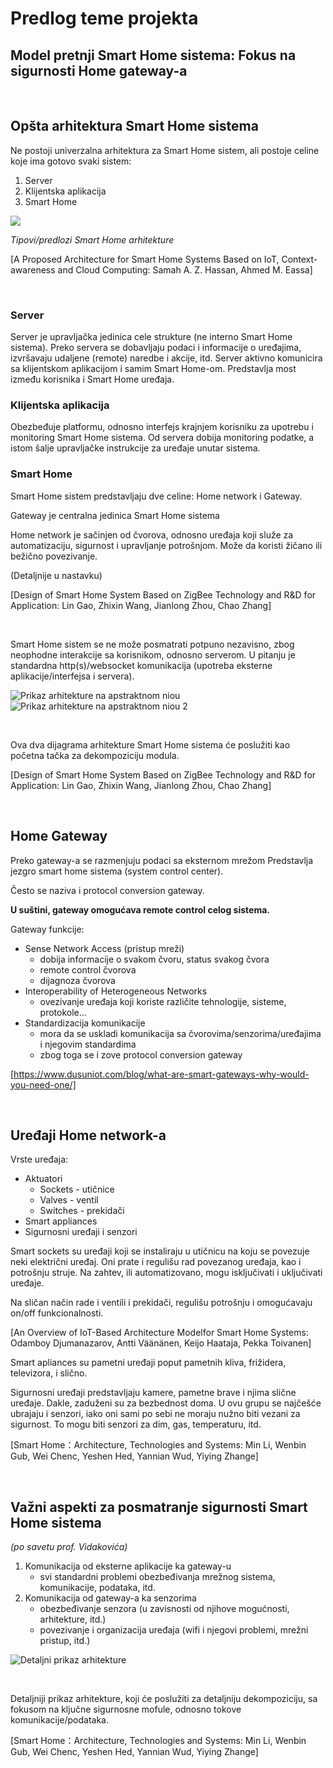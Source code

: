 # Predlog teme projekta
## Model pretnji Smart Home sistema: Fokus na sigurnosti Home gateway-a

<br>

## Opšta arhitektura Smart Home sistema

Ne postoji univerzalna arhitektura za Smart Home sistem, ali postoje celine koje ima gotovo svaki sistem:
1. Server
2. Klijentska aplikacija
3. Smart Home 

![](slike/tipovi-arh.png)

*Tipovi/predlozi Smart Home arhitekture*

[A Proposed Architecture for Smart Home Systems Based on IoT, Context-awareness and Cloud Computing: Samah A. Z. Hassan, Ahmed M. Eassa]

<br>

### Server
Server je upravljačka jedinica cele strukture (ne interno Smart Home sistema). Preko servera se dobavljaju podaci i informacije o uređajima, izvršavaju udaljene (remote) naredbe i akcije, itd. Server aktivno komunicira sa klijentskom aplikacijom i samim Smart Home-om. Predstavlja most između korisnika i Smart Home uređaja.

### Klijentska aplikacija
Obezbeđuje platformu, odnosno interfejs krajnjem korisniku za upotrebu i monitoring Smart Home sistema. Od servera dobija monitoring podatke, a istom šalje upravljačke instrukcije za uređaje unutar sistema.

### Smart Home
Smart Home sistem predstavljaju dve celine: Home network i Gateway.

Gateway je centralna jedinica Smart Home sistema

Home network je sačinjen od čvorova, odnosno uređaja koji služe za automatizaciju, sigurnost i upravljanje potrošnjom. Može da koristi žičano ili bežično povezivanje.

(Detaljnije u nastavku)

[Design of Smart Home System Based on ZigBee Technology and R&D for Application: Lin Gao, Zhixin Wang, Jianlong Zhou, Chao Zhang]

<br>

Smart Home sistem se ne može posmatrati potpuno nezavisno, zbog neophodne interakcije sa korisnikom, odnosno serverom. U pitanju je standardna http(s)/websocket komunikacija (upotreba eksterne aplikacije/interfejsa i servera).

![Prikaz arhitekture na apstraktnom niou](slike/smart-home-opste.png)
![Prikaz arhitekture na apstraktnom niou 2](slike/smart-home-opste-2.png)

<br>

Ova dva dijagrama arhitekture Smart Home sistema će poslužiti kao početna tačka za dekompoziciju modula.

[Design of Smart Home System Based on ZigBee Technology and R&D for Application: Lin Gao, Zhixin Wang, Jianlong Zhou, Chao Zhang]

<br>

## Home Gateway
Preko gateway-a se razmenjuju podaci sa eksternom mrežom Predstavlja jezgro smart home sistema (system control center).

Često se naziva i protocol conversion gateway.

**U suštini, gateway omogućava remote control celog sistema.**


Gateway funkcije:
* Sense Network Access (pristup mreži)
    * dobija informacije o svakom čvoru, status svakog čvora
    * remote control čvorova
    * dijagnoza čvorova
* Interoperability of Heterogeneous Networks
    * ovezivanje uređaja koji koriste različite tehnologije, sisteme, protokole…
* Standardizacija komunikacije
    * mora da se uskladi komunikacija sa čvorovima/senzorima/uređajima i njegovim standardima
    * zbog toga se i zove protocol conversion gateway

[https://www.dusuniot.com/blog/what-are-smart-gateways-why-would-you-need-one/]

<br>

## Uređaji Home network-a
Vrste uređaja:
 * Aktuatori
    * Sockets - utičnice
    * Valves - ventil
    * Switches - prekidači 
 * Smart appliances
 * Sigurnosni uređaji i senzori

Smart sockets su uređaji koji se instaliraju u utičnicu na koju se povezuje neki električni uređaj. Oni prate i regulišu rad povezanog uređaja, kao i potrošnju struje. Na zahtev, ili automatizovano, mogu isključivati i uključivati uređaje.

Na sličan način rade i ventili i prekidači, regulišu potrošnju i omogućavaju on/off funkcionalnosti.

[An Overview of IoT-Based Architecture Modelfor Smart Home Systems: Odamboy Djumanazarov, Antti Väänänen, Keijo Haataja, Pekka Toivanen]

Smart apliances su pametni uređaji poput pametnih kliva, frižidera, televizora, i slično.

Sigurnosni uređaji predstavljaju kamere, pametne brave i njima slične uređaje. Dakle, zaduženi su za bezbednost doma.
U ovu grupu se najčešće ubrajaju i senzori, iako oni sami po sebi ne moraju nužno biti vezani za sigurnost. To mogu biti senzori za dim, gas, temperaturu, itd.

[Smart Home：Architecture, Technologies and Systems: Min Li, Wenbin Gub, Wei Chenc, Yeshen Hed, Yannian Wud, Yiying Zhange]

<br>

## Važni aspekti za posmatranje sigurnosti Smart Home sistema
*(po savetu prof. Vidakovića)*
1. Komunikacija od eksterne aplikacije ka gateway-u
    * svi standardni problemi obezbeđivanja mrežnog sistema, komunikacije, podataka, itd.
2. Komunikacija od gateway-a ka senzorima
    * obezbeđivanje senzora (u zavisnosti od njihove mogućnosti, arhitekture, itd.)
    * povezivanje i organizacija uređaja (wifi i njegovi problemi, mrežni pristup, itd.)

![Detaljni prikaz arhitekture](slike/smart-home-detaljnije.png)

<br>

Detaljniji prikaz arhitekture, koji će poslužiti za detaljniju dekompoziciju, sa fokusom na ključne sigurnosne mofule, odnosno tokove komunikacije/podataka.

[Smart Home：Architecture, Technologies and Systems: Min Li, Wenbin Gub, Wei Chenc, Yeshen Hed, Yannian Wud, Yiying Zhange]